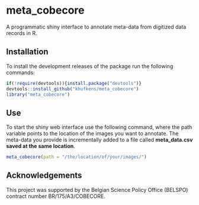 meta_cobecore
=======

A programmatic shiny interface to annotate meta-data from digitized data records in R.

Installation
------------

To install the development releases of the package run the following commands:

``` r
if(!require(devtools)){install.package("devtools")}
devtools::install_github("khufkens/meta_cobecore")
library("meta_cobecore")
```

Use
---

To start the shiny web interface use the following command, where the path variable points to the location of the images you want to annotate. The meta-data you provide is incrementally added to a file called **meta_data.csv saved at the same location**.

``` r
meta_cobecore(path = "/the/location/of/your/images/")
```

Acknowledgements
----------------

This project was supported by the Belgian Science Policy Office (BELSPO) contract number BR/175/A3/COBECORE.